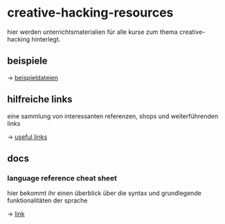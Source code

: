 # creative-hacking-resources

hier werden unterrichtsmaterialien für alle kurse zum thema creative-hacking hinterlegt.

## beispiele

-> [beispieldateien](/beispielDateien)

## hilfreiche links

eine sammlung von interessanten referenzen, shops und weiterführenden links

-> [useful links](/docs/useful-links.md)

## docs

### language reference cheat sheet

hier bekommt ihr einen überblick über die syntax und grundlegende funktionalitäten der sprache

-> [link](/docs/cheat-sheet.md)
